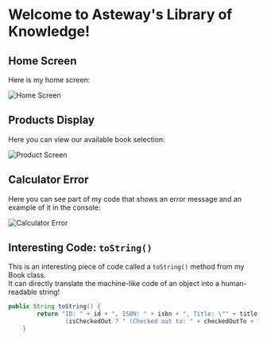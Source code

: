 # Welcome to Asteway's Library of Knowledge!

## Home Screen
Here is my home screen:

![Home Screen](https://github.com/your-username/your-repo/raw/main/screenshots/home.png)

## Products Display
Here you can view our available book selection:

![Product Screen](https://github.com/your-username/your-repo/raw/main/screenshots/products.png)

## Calculator Error
Here you can see part of my code that shows an error message and an example of it in the console:

![Calculator Error](https://github.com/your-username/your-repo/raw/main/screenshots/calculator-error.png)

## Interesting Code: `toString()`

This is an interesting piece of code called a `toString()` method from my Book class.  
It can directly translate the machine-like code of an object into a human-readable string!

```java
public String toString() {
        return "ID: " + id + ", ISBN: " + isbn + ", Title: \"" + title + "\"" +
                (isCheckedOut ? " (Checked out to: " + checkedOutTo + ")" : "");
    }
